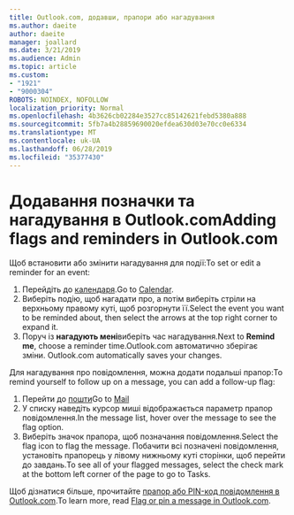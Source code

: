 ```yaml
---
title: Outlook.com, додавши, прапори або нагадування
ms.author: daeite
author: daeite
manager: joallard
ms.date: 3/21/2019
ms.audience: Admin
ms.topic: article
ms.custom:
- "1921"
- "9000304"
ROBOTS: NOINDEX, NOFOLLOW
localization_priority: Normal
ms.openlocfilehash: 4b3626cb02284e3527cc85142621febd5380a888
ms.sourcegitcommit: 5fb7a4b28859690020efdea630d03e70cc0e6334
ms.translationtype: MT
ms.contentlocale: uk-UA
ms.lasthandoff: 06/28/2019
ms.locfileid: "35377430"
---
```

# <a name="adding-flags-and-reminders-in-outlookcom"></a><span data-ttu-id="497ba-102">Додавання позначки та нагадування в Outlook.com</span><span class="sxs-lookup"><span data-stu-id="497ba-102">Adding flags and reminders in Outlook.com</span></span>

<span data-ttu-id="497ba-103">Щоб встановити або змінити нагадування для події:</span><span class="sxs-lookup"><span data-stu-id="497ba-103">To set or edit a reminder for an event:</span></span>

1. <span data-ttu-id="497ba-104">Перейдіть до [календаря](https://outlook.live.com/calendar/).</span><span class="sxs-lookup"><span data-stu-id="497ba-104">Go to [Calendar](https://outlook.live.com/calendar/).</span></span>
1. <span data-ttu-id="497ba-105">Виберіть подію, щоб нагадати про, а потім виберіть стріли на верхньому правому куті, щоб розгорнути її.</span><span class="sxs-lookup"><span data-stu-id="497ba-105">Select the event you want to be reminded about, then select the arrows at the top right corner to expand it.</span></span>
1. <span data-ttu-id="497ba-106">Поруч із **нагадують мені**виберіть час нагадування.</span><span class="sxs-lookup"><span data-stu-id="497ba-106">Next to **Remind me**, choose a reminder time.</span></span><span data-ttu-id="497ba-107">Outlook.com автоматично зберігає зміни.</span><span class="sxs-lookup"><span data-stu-id="497ba-107"> Outlook.com automatically saves your changes.</span></span>

<span data-ttu-id="497ba-108">Для нагадування про повідомлення, можна додати подальші прапор:</span><span class="sxs-lookup"><span data-stu-id="497ba-108">To remind yourself to follow up on a message, you can add a follow-up flag:</span></span>

1. <span data-ttu-id="497ba-109">Перейти до [пошти](https://outlook.live.com/mail/)</span><span class="sxs-lookup"><span data-stu-id="497ba-109">Go to [Mail](https://outlook.live.com/mail/)</span></span>
1. <span data-ttu-id="497ba-110">У списку наведіть курсор миші відображається параметр прапор повідомлення.</span><span class="sxs-lookup"><span data-stu-id="497ba-110">In the message list, hover over the message to see the flag option.</span></span>
1. <span data-ttu-id="497ba-111">Виберіть значок прапора, щоб позначання повідомлення.</span><span class="sxs-lookup"><span data-stu-id="497ba-111">Select the flag icon to flag the message.</span></span> <span data-ttu-id="497ba-112">Побачити всі позначені повідомлення, установіть прапорець у лівому нижньому куті сторінки, щоб перейти до завдань.</span><span class="sxs-lookup"><span data-stu-id="497ba-112">To see all of your flagged messages, select the check mark at the bottom left corner of the page to go to Tasks.</span></span>
 
<span data-ttu-id="497ba-113">Щоб дізнатися більше, прочитайте [прапор або PIN-код повідомлення в Outlook.com](https://support.office.com/article/8e911e69-30d6-4cc8-8c71-a1163560618a).</span><span class="sxs-lookup"><span data-stu-id="497ba-113">To learn more, read [Flag or pin a message in Outlook.com](https://support.office.com/article/8e911e69-30d6-4cc8-8c71-a1163560618a).</span></span>
